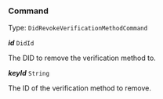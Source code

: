 

### Command

Type: `DidRevokeVerificationMethodCommand`



  
<article>

***id*** `DidId` 

The DID to remove the verification method to.

</article>
<article>

***keyId*** `String` 

The ID of the verification method to remove.

</article>

